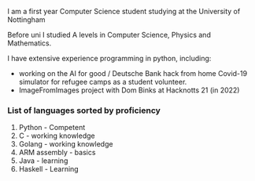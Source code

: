 I am a first year Computer Science student studying at the University of Nottingham

Before uni I studied A levels in Computer Science, Physics and Mathematics.

I have extensive experience programming in python, including:
- working on the AI for good / Deutsche Bank hack from home Covid-19 simulator for refugee camps as a student volunteer.
- ImageFromImages project with Dom Binks at Hacknotts 21 (in 2022)

### List of languages sorted by proficiency

1. Python - Competent
2. C - working knowledge
3. Golang - working knowledge
4. ARM assembly - basics
5. Java - learning
6. Haskell - Learning
